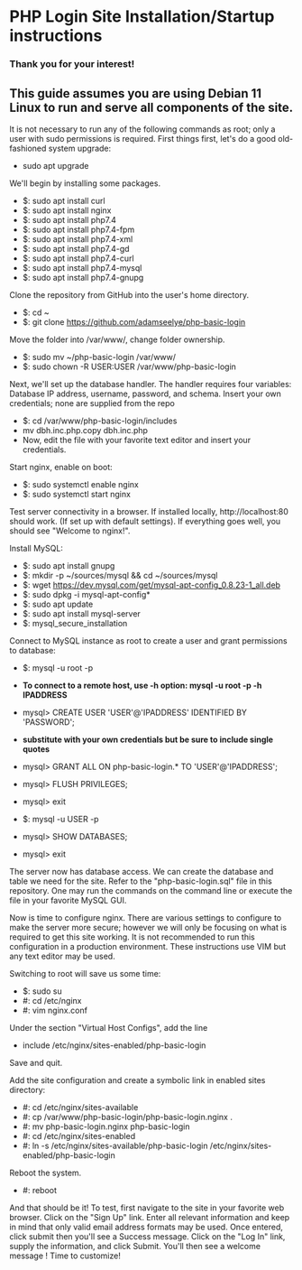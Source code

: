 # PHP Login Site Installation/Startup instructions

### Thank you for your interest!

## This guide assumes you are using Debian 11 Linux to run and serve all components of the site.

It is not necessary to run any of the following commands as root; only a user with sudo permissions is required.
First things first, let's do a good old-fashioned system upgrade:
- sudo apt upgrade

We'll begin by installing some packages.
- $: sudo apt install curl
- $: sudo apt install nginx
- $: sudo apt install php7.4
- $: sudo apt install php7.4-fpm
- $: sudo apt install php7.4-xml
- $: sudo apt install php7.4-gd
- $: sudo apt install php7.4-curl
- $: sudo apt install php7.4-mysql
- $: sudo apt install php7.4-gnupg

Clone the repository from GitHub into the user's home directory.
- $: cd ~
- $: git clone https://github.com/adamseelye/php-basic-login

Move the folder into /var/www/, change folder ownership.
- $: sudo mv ~/php-basic-login /var/www/
- $: sudo chown -R USER:USER /var/www/php-basic-login

Next, we'll set up the database handler.
The handler requires four variables: Database IP address, username, password, and schema.
Insert your own credentials; none are supplied from the repo
- $: cd /var/www/php-basic-login/includes
- mv dbh.inc.php.copy dbh.inc.php
- Now, edit the file with your favorite text editor and insert your credentials.

Start nginx, enable on boot:
- $: sudo systemctl enable nginx
- $: sudo systemctl start nginx

Test server connectivity in a browser. If installed locally, http://localhost:80 should work.
(If set up with default settings). If everything goes well, you should see "Welcome to nginx!".

Install MySQL:
- $: sudo apt install gnupg
- $: mkdir -p ~/sources/mysql && cd ~/sources/mysql
- $: wget https://dev.mysql.com/get/mysql-apt-config_0.8.23-1_all.deb
- $: sudo dpkg -i mysql-apt-config*
- $: sudo apt update
- $: sudo apt install mysql-server
- $: mysql_secure_installation

Connect to MySQL instance as root to create a user and grant permissions to database:
- $: mysql -u root -p
- **To connect to a remote host, use -h option: mysql -u root -p -h IPADDRESS**

- mysql> CREATE USER 'USER'@'IPADDRESS' IDENTIFIED BY 'PASSWORD';
- **substitute with your own credentials but be sure to include single quotes**
- mysql> GRANT ALL ON php-basic-login.* TO 'USER'@'IPADDRESS';
- mysql> FLUSH PRIVILEGES;
- mysql> exit
- $: mysql -u USER -p
- mysql> SHOW DATABASES;
- mysql> exit

The server now has database access.
We can create the database and table we need for the site. Refer to the "php-basic-login.sql" file in this repository.
One may run the commands on the command line or execute the file in your favorite MySQL GUI.

Now is time to configure nginx.
There are various settings to configure to make the server more secure; however we will only be focusing
on what is required to get this site working. It is not recommended to run this configuration in a 
production environment. These instructions use VIM but any text editor may be used.

Switching to root will save us some time:
- $: sudo su
- #: cd /etc/nginx
- #: vim nginx.conf

Under the section "Virtual Host Configs", add the line
- include /etc/nginx/sites-enabled/php-basic-login

Save and quit.

Add the site configuration and create a symbolic link in enabled sites directory:
- #: cd /etc/nginx/sites-available
- #: cp /var/www/php-basic-login/php-basic-login.nginx .
- #: mv php-basic-login.nginx php-basic-login
- #: cd /etc/nginx/sites-enabled
- #: ln -s /etc/nginx/sites-available/php-basic-login /etc/nginx/sites-enabled/php-basic-login

Reboot the system.
- #: reboot

And that should be it!
To test, first navigate to the site in your favorite web browser. Click on the "Sign Up" link.
Enter all relevant information and keep in mind that only valid email address formats may be used.
Once entered, click submit then you'll see a Success message. Click on the "Log In" link, supply
the information, and click Submit. You'll then see a welcome message !
Time to customize!
